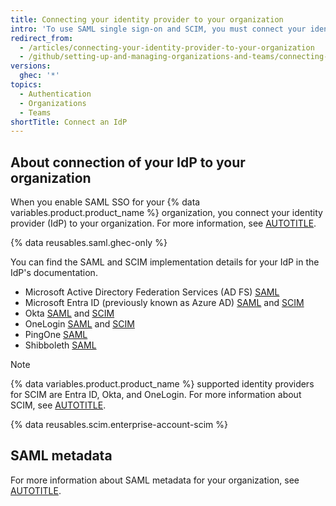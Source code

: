 ```yaml
---
title: Connecting your identity provider to your organization
intro: 'To use SAML single sign-on and SCIM, you must connect your identity provider (IdP) to your organization on {% data variables.product.product_name %}.'
redirect_from:
  - /articles/connecting-your-identity-provider-to-your-organization
  - /github/setting-up-and-managing-organizations-and-teams/connecting-your-identity-provider-to-your-organization
versions:
  ghec: '*'
topics:
  - Authentication
  - Organizations
  - Teams
shortTitle: Connect an IdP
---
```


## About connection of your IdP to your organization

When you enable SAML SSO for your {% data variables.product.product_name %} organization, you connect your identity provider (IdP) to your organization. For more information, see [AUTOTITLE](/organizations/managing-saml-single-sign-on-for-your-organization/enabling-and-testing-saml-single-sign-on-for-your-organization).

{% data reusables.saml.ghec-only %}

You can find the SAML and SCIM implementation details for your IdP in the IdP's documentation.
* Microsoft Active Directory Federation Services (AD FS) [SAML](https://docs.microsoft.com/windows-server/identity/active-directory-federation-services)
* Microsoft Entra ID (previously known as Azure AD) [SAML](https://docs.microsoft.com/azure/active-directory/active-directory-saas-github-tutorial) and [SCIM](https://docs.microsoft.com/azure/active-directory/active-directory-saas-github-provisioning-tutorial)
* Okta [SAML](https://saml-doc.okta.com/SAML_Docs/How-to-Configure-SAML-2.0-for-Github-com.html) and [SCIM](https://developer.okta.com/standards/SCIM/)
* OneLogin [SAML](https://onelogin.service-now.com/support?id=kb_article&sys_id=2929ddcfdbdc5700d5505eea4b9619c6) and [SCIM](https://onelogin.service-now.com/support?id=kb_article&sys_id=5aa91d03db109700d5505eea4b96197e)
* PingOne [SAML](https://support.pingidentity.com/s/marketplace-integration/a7i1W0000004ID3QAM/github-connector)
* Shibboleth [SAML](https://shibboleth.atlassian.net/wiki/spaces/IDP4/overview)

> [!NOTE]
> {% data variables.product.product_name %} supported identity providers for SCIM are Entra ID, Okta, and OneLogin. For more information about SCIM, see [AUTOTITLE](/organizations/managing-saml-single-sign-on-for-your-organization/about-scim-for-organizations).
>
> {% data reusables.scim.enterprise-account-scim %}

## SAML metadata

For more information about SAML metadata for your organization, see [AUTOTITLE](/admin/identity-and-access-management/using-saml-for-enterprise-iam/saml-configuration-reference).
